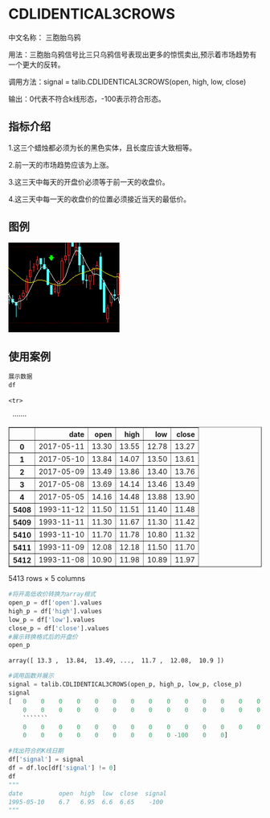 # CDLIDENTICAL3CROWS

中文名称： 三胞胎乌鸦

用法：三胞胎乌鸦信号比三只乌鸦信号表现出更多的惊慌卖出,预示着市场趋势有一个更大的反转。

调用方法：signal = talib.CDLIDENTICAL3CROWS(open, high, low, close)

输出：0代表不符合k线形态，-100表示符合形态。

## 指标介绍
1.这三个蜡烛都必须为长的黑色实体，且长度应该大致相等。

2.前一天的市场趋势应该为上涨。

3.这三天中每天的开盘价必须等于前一天的收盘价。

4.这三天中每一天的收盘价的位置必须接近当天的最低价。

## 图例
![](/assets/CDLIDENTICAL3CROWS.png)

## 使用案例


```python
展示数据
df

```




<div>
<table border="1" class="dataframe">
  <thead>
    <tr style="text-align: right;">
      <th></th>
      <th>date</th>
      <th>open</th>
      <th>high</th>
      <th>low</th>
      <th>close</th>
    </tr>
  </thead>
  <tbody>
    <tr>
      <th>0</th>
      <td>2017-05-11</td>
      <td>13.30</td>
      <td>13.55</td>
      <td>12.78</td>
      <td>13.27</td>
    </tr>
    <tr>
      <th>1</th>
      <td>2017-05-10</td>
      <td>13.84</td>
      <td>14.07</td>
      <td>13.50</td>
      <td>13.61</td>
    </tr>
    <tr>
      <th>2</th>
      <td>2017-05-09</td>
      <td>13.49</td>
      <td>13.86</td>
      <td>13.40</td>
      <td>13.76</td>
    </tr>
    <tr>
      <th>3</th>
      <td>2017-05-08</td>
      <td>13.69</td>
      <td>14.14</td>
      <td>13.46</td>
      <td>13.49</td>
    </tr>
    <tr>
      <th>4</th>
      <td>2017-05-05</td>
      <td>14.16</td>
      <td>14.48</td>
      <td>13.88</td>
      <td>13.90</td>
    </tr>
    
    <tr>
    	 ·······	
      <th>5408</th>
      <td>1993-11-12</td>
      <td>11.50</td>
      <td>11.51</td>
      <td>11.40</td>
      <td>11.48</td>
    </tr>
    <tr>
      <th>5409</th>
      <td>1993-11-11</td>
      <td>11.30</td>
      <td>11.67</td>
      <td>11.30</td>
      <td>11.42</td>
    </tr>
    <tr>
      <th>5410</th>
      <td>1993-11-10</td>
      <td>11.70</td>
      <td>11.78</td>
      <td>10.80</td>
      <td>11.32</td>
    </tr>
    <tr>
      <th>5411</th>
      <td>1993-11-09</td>
      <td>12.08</td>
      <td>12.18</td>
      <td>11.50</td>
      <td>11.70</td>
    </tr>
    <tr>
      <th>5412</th>
      <td>1993-11-08</td>
      <td>10.90</td>
      <td>11.98</td>
      <td>10.89</td>
      <td>11.97</td>
    </tr>
  </tbody>
</table>
<p>5413 rows × 5 columns</p>
</div>




```python
#将开高低收价转换为array根式
open_p = df['open'].values
high_p = df['high'].values
low_p = df['low'].values
close_p = df['close'].values
#展示转换格式后的开盘价
open_p
```




    array([ 13.3 ,  13.84,  13.49, ...,  11.7 ,  12.08,  10.9 ])




```python
#调用函数并展示
signal = talib.CDLIDENTICAL3CROWS(open_p, high_p, low_p, close_p)
signal
[   0    0    0    0    0    0    0    0    0    0    0    0    0    0    0
    0    0    0    0    0    0    0    0    0    0    0    0    0    0    0
    ```````
    0    0    0    0    0    0    0    0    0    0    0    0    0    0    0
    0    0    0    0    0    0    0    0    0 -100    0    0]
```

```python
#找出符合的K线日期
df['signal'] = signal
df = df.loc[df['signal'] != 0]
df
"""
date          open  high  low  close  signal
1995-05-10    6.7   6.95  6.6  6.65    -100
"""
```
		

